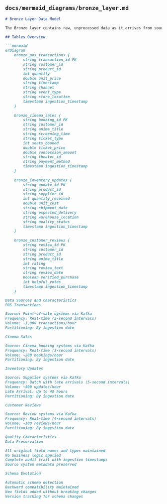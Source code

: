 ## `docs/mermaid_diagrams/bronze_layer.md`
```markdown
# Bronze Layer Data Model

The Bronze layer contains raw, unprocessed data as it arrives from source systems. This layer preserves the original data structure with minimal transformation.

## Tables Overview

```mermaid
erDiagram
    bronze_pos_transactions {
        string transaction_id PK
        string customer_id
        string product_id
        int quantity
        double unit_price
        string timestamp
        string channel
        string event_type
        string store_location
        timestamp ingestion_timestamp
    }
    
    bronze_cinema_sales {
        string booking_id PK
        string customer_id
        string anime_title
        string screening_time
        string ticket_type
        int seats_booked
        double ticket_price
        double concession_amount
        string theater_id
        string payment_method
        timestamp ingestion_timestamp
    }
    
    bronze_inventory_updates {
        string update_id PK
        string product_id
        string supplier_id
        int quantity_received
        double unit_cost
        string shipment_date
        string expected_delivery
        string warehouse_location
        string quality_status
        timestamp ingestion_timestamp
    }
    
    bronze_customer_reviews {
        string review_id PK
        string customer_id
        string product_id
        string anime_title
        int rating
        string review_text
        string review_date
        boolean verified_purchase
        int helpful_votes
        timestamp ingestion_timestamp
    }

Data Sources and Characteristics
POS Transactions

Source: Point-of-sale systems via Kafka
Frequency: Real-time (2-second intervals)
Volume: ~1,000 transactions/hour
Partitioning: By ingestion date

Cinema Sales

Source: Cinema booking systems via Kafka
Frequency: Real-time (3-second intervals)
Volume: ~200 bookings/hour
Partitioning: By ingestion date

Inventory Updates

Source: Supplier systems via Kafka
Frequency: Batch with late arrivals (5-second intervals)
Volume: ~500 updates/hour
Late Arrival: Up to 48 hours
Partitioning: By ingestion date

Customer Reviews

Source: Review systems via Kafka
Frequency: Real-time (4-second intervals)
Volume: ~100 reviews/hour
Partitioning: By ingestion date

Quality Characteristics
Data Preservation

All original field names and types maintained
No business logic applied
Complete audit trail with ingestion timestamps
Source system metadata preserved

Schema Evolution

Automatic schema detection
Backward compatibility maintained
New fields added without breaking changes
Version tracking for schema changes